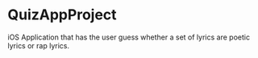 # QuizAppProject
iOS Application that has the user guess whether a set of lyrics are poetic lyrics or rap lyrics.
